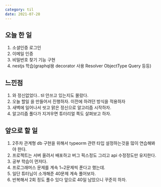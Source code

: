 ```yaml
---
category: til
date: 2021-07-28
---
```


## 오늘 한 일

1. 소셜인증 로그인
2. 이메일 인증
3. 비밀번호 찾기 기능 구현
4. nestjs 학습(graphql용 decorator 사용 Resolver ObjectType Query 등등)

## 느낀점

1. 와 정신없었다.. til 안쓰고 있는지도 몰랐다.
2. 오늘 할일 을 만들어서 진행하자. 이전에 하려던 방식을 적용하자
3. 새벽에 일어나서 씻고 맑은 정신으로 알고리즘 시작하자.
4. 알고리즘 풀다가 지겨우면 튜터리얼 쪽도 살펴보고 하자.

## 앞으로 할 일

1. 2주차 관계형 db 구현을 위해서 typeorm 관련 타입 설정하는것을 많이 연습해봐야 한다.
2. 프로젝트는 서버 올려서 배포하고 버그 픽스정도 그리고 api 수정정도만 유지한다.
3. 공부 학습이 먼저다.
4. 프로그래머스 문제를 계속 1~2문제씩 푼다고 했는데.
5. 일단 튜터님이 소개해준 40문제 계속 풀어보자.
6. 반복해서 2회 정도 풀수 있다 앞으로 40일 남았으니 꾸준히 하자.

